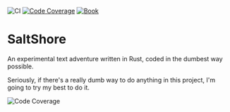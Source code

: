 ![CI](https://github.com/saltshore/saltshore/actions/workflows/continuous_integration.yml/badge.svg?branch=main) [![Code Coverage](https://codecov.io/gh/saltshore/saltshore/graph/badge.svg?token=5VGTF9HO0W)](https://codecov.io/gh/saltshore/saltshore) [![Book](https://github.com/saltshore/saltshore/actions/workflows/book.yml/badge.svg)](https://saltshore.github.io/saltshore/)

# SaltShore

An experimental text adventure written in Rust, coded in the dumbest way possible.

Seriously, if there's a really dumb way to do anything in this project, I'm going to try my best to do it.

![Code Coverage](https://codecov.io/gh/saltshore/saltshore/graphs/icicle.svg?token=5VGTF9HO0W)

